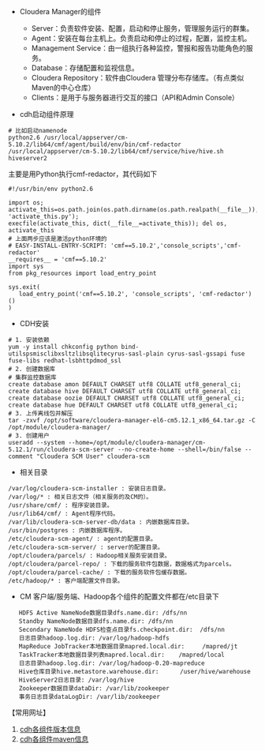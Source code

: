 
- Cloudera Manager的组件
    - Server：负责软件安装、配置，启动和停止服务，管理服务运行的群集。
    - Agent：安装在每台主机上。负责启动和停止的过程，配置，监控主机。
    - Management Service：由一组执行各种监控，警报和报告功能角色的服务。
    - Database：存储配置和监视信息。
    - Cloudera Repository：软件由Cloudera 管理分布存储库。（有点类似Maven的中心仓库）
    - Clients：是用于与服务器进行交互的接口（API和Admin Console）

- cdh启动组件原理
```
# 比如启动namenode
python2.6 /usr/local/appserver/cm-5.10.2/lib64/cmf/agent/build/env/bin/cmf-redactor /usr/local/appserver/cm-5.10.2/lib64/cmf/service/hive/hive.sh hiveserver2
```
主要是用Python执行cmf-redactor，其代码如下
```
#!/usr/bin/env python2.6

import os; activate_this=os.path.join(os.path.dirname(os.path.realpath(__file__)), 'activate_this.py'); 
execfile(activate_this, dict(__file__=activate_this)); del os, activate_this
# 上面两步应该是激活python环境的
# EASY-INSTALL-ENTRY-SCRIPT: 'cmf==5.10.2','console_scripts','cmf-redactor'
__requires__ = 'cmf==5.10.2'
import sys
from pkg_resources import load_entry_point

sys.exit(
   load_entry_point('cmf==5.10.2', 'console_scripts', 'cmf-redactor')()
)
```
- CDH安装
```
# 1. 安装依赖
yum -y install chkconfig python bind-utilspsmisclibxsltzlibsqlitecyrus-sasl-plain cyrus-sasl-gssapi fuse fuse-libs redhat-lsbhttpdmod_ssl
# 2. 创建数据库 
# 集群监控数据库
create database amon DEFAULT CHARSET utf8 COLLATE utf8_general_ci; 
create database hive DEFAULT CHARSET utf8 COLLATE utf8_general_ci;
create database oozie DEFAULT CHARSET utf8 COLLATE utf8_general_ci;
create database hue DEFAULT CHARSET utf8 COLLATE utf8_general_ci;
# 3. 上传离线包并解压
tar -zxvf /opt/software/cloudera-manager-el6-cm5.12.1_x86_64.tar.gz -C /opt/module/cloudera-manager/
# 3. 创建用户
useradd --system --home=/opt/module/cloudera-manager/cm-5.12.1/run/cloudera-scm-server --no-create-home --shell=/bin/false --comment "Cloudera SCM User" cloudera-scm
```


- 相关目录 
```
/var/log/cloudera-scm-installer : 安装日志目录。
/var/log/* : 相关日志文件（相关服务的及CM的）。
/usr/share/cmf/ : 程序安装目录。
/usr/lib64/cmf/ : Agent程序代码。
/var/lib/cloudera-scm-server-db/data : 内嵌数据库目录。
/usr/bin/postgres : 内嵌数据库程序。
/etc/cloudera-scm-agent/ : agent的配置目录。
/etc/cloudera-scm-server/ : server的配置目录。
/opt/cloudera/parcels/ : Hadoop相关服务安装目录。
/opt/cloudera/parcel-repo/ : 下载的服务软件包数据，数据格式为parcels。
/opt/cloudera/parcel-cache/ : 下载的服务软件包缓存数据。
/etc/hadoop/* : 客户端配置文件目录。
```

- CM 客户端/服务端、Hadoop各个组件的配置文件都在/etc目录下
```
   HDFS Active NameNode数据目录dfs.name.dir: /dfs/nn  
   Standby NameNode数据目录dfs.name.dir: /dfs/nn  
   Secondary NameNode HDFS检查点目录fs.checkpoint.dir:  /dfs/nn  
   日志目录hadoop.log.dir: /var/log/hadoop-hdfs  
   MapReduce JobTracker本地数据目录mapred.local.dir:     /mapred/jt  
   TaskTracker本地数据目录列表mapred.local.dir:    /mapred/local  
   日志目录hadoop.log.dir: /var/log/hadoop-0.20-mapreduce  
   Hive仓库目录hive.metastore.warehouse.dir:      /user/hive/warehouse  
   HiveServer2日志目录: /var/log/hive  
   Zookeeper数据目录dataDir: /var/lib/zookeeper  
   事务日志目录dataLogDir: /var/lib/zookeeper
```


【常用网址】
1. [cdh各组件版本信息](https://www.cloudera.com/documentation/enterprise/release-notes/topics/cdh_vd_cdh_package_tarball_516.html)
2. [cdh各组件maven信息](https://www.cloudera.com/documentation/enterprise/release-notes/topics/cdh_vd_cdh5_maven_repo.html)